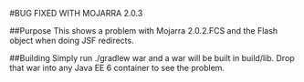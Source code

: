 #BUG FIXED WITH MOJARRA 2.0.3

##Purpose
This shows a problem with Mojarra 2.0.2.FCS and the Flash object when doing JSF redirects.

##Building
Simply run ./gradlew war and a war will be built in build/lib. Drop that war into any Java EE 6 container to see the problem.
